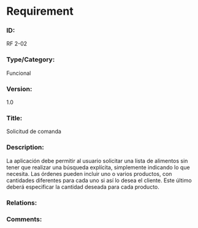 # Requirement

### ID:

RF 2-02

### Type/Category:

Funcional

### Version:

1.0

### Title:

Solicitud de comanda

### Description:

La aplicación debe permitir al usuario solicitar una lista de alimentos sin tener que realizar una búsqueda explícita, simplemente indicando lo que necesita. Las órdenes pueden incluir uno o varios productos, con cantidades diferentes para cada uno si así lo desea el cliente. Este último deberá especificar la cantidad deseada para cada producto.

### Relations:


### Comments:
